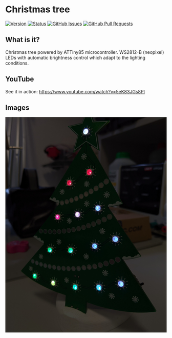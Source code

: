 # Christmas tree

[![Version](https://img.shields.io/github/v/release/jkordek1/Drvce)](https://github.com/jkordek1/Drvce/releases/tag/Initial)
[![Status](https://img.shields.io/badge/status-active-success.svg)]()
[![GitHub Issues](https://img.shields.io/github/issues/jkordek1/Drvce)](https://github.com/jkordek1/Drvce/issues)
[![GitHub Pull Requests](https://img.shields.io/github/issues-pr/jkordek1/Drvce)](https://github.com/jkordek1/Drvce/pulls)

## What is it?
Christmas tree powered by ATTiny85 microcontroller. WS2812-B (neopixel) LEDs with automatic brightness control which adapt to the lighting conditions.

## YouTube
See it in action: https://www.youtube.com/watch?v=5eK83JGs8PI

## Images
<p align="center">
  <img width="600" src="https://raw.githubusercontent.com/jkordek1/Drvce/main/Images/front_side_dark.jpg">
</p>


